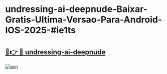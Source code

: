 # undressing-ai-deepnude-Baixar-Gratis-Ultima-Versao-Para-Android-IOS-2025-#ie1ts

# <h2><a href="https://ainizakaria.my?title=undressing-ai-deepnude&ref=24M">🔗👉 🔴 undressing-ai-deepnude</a></h2>

[![acn](https://github.com/user-attachments/assets/0f9c940e-d8b0-45ae-aac7-cd30a18b3e1c)](https://ainizakaria.my?title=undressing-ai-deepnude&ref=24M)

